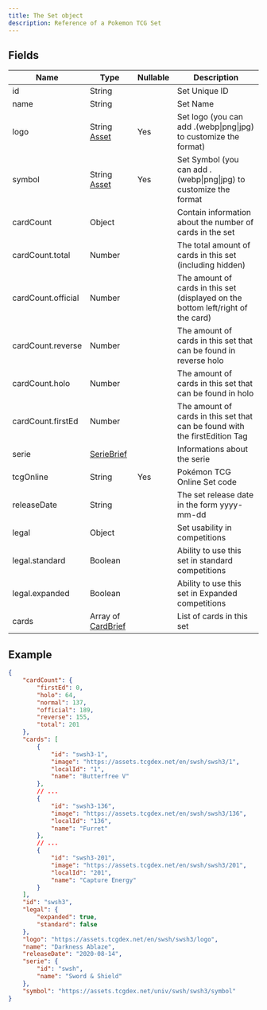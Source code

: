 ```yaml
---
title: The Set object
description: Reference of a Pokemon TCG Set
---
```


## Fields

| Name               | Type                                        | Nullable | Description                                                                      |
| ------------------ | ------------------------------------------- | -------- | -------------------------------------------------------------------------------- |
| id                 | String                                      |          | Set Unique ID                                                                    |
| name               | String                                      |          | Set Name                                                                         |
| logo               | String [Asset](/assets)                     | Yes      | Set logo (you can add .(webp\|png\|jpg) to customize the format)                 |
| symbol             | String [Asset](/assets)                     | Yes      | Set Symbol (you can add .(webp\|png\|jpg) to customize the format                |
| cardCount          | Object                                      |          | Contain information about the number of cards in the set                         |
| cardCount.total    | Number                                      |          | The total amount of cards in this set (including hidden)                         |
| cardCount.official | Number                                      |          | The amount of cards in this set (displayed on the bottom left/right of the card) |
| cardCount.reverse  | Number                                      |          | The amount of cards in this set that can be found in reverse holo                |
| cardCount.holo     | Number                                      |          | The amount of cards in this set that can be found in holo                        |
| cardCount.firstEd  | Number                                      |          | The amount of cards in this set that can be found with the firstEdition Tag      |
| serie              | [SerieBrief](/reference/serie-brief)        |          | Informations about the serie                                                     |
| tcgOnline          | String                                      | Yes      | Pokémon TCG Online Set code                                                      |
| releaseDate        | String                                      |          | The set release date in the form yyyy-mm-dd                                      |
| legal              | Object                                      |          | Set usability in competitions                                                    |
| legal.standard     | Boolean                                     |          | Ability to use this set in standard competitions                                 |
| legal.expanded     | Boolean                                     |          | Ability to use this set in Expanded competitions                                 |
| cards              | Array of [CardBrief](/reference/card-brief) |          | List of cards in this set                                                        |

## Example

```json
{
	"cardCount": {
		"firstEd": 0,
		"holo": 64,
		"normal": 137,
		"official": 189,
		"reverse": 155,
		"total": 201
	},
	"cards": [
		{
			"id": "swsh3-1",
			"image": "https://assets.tcgdex.net/en/swsh/swsh3/1",
			"localId": "1",
			"name": "Butterfree V"
		},
		// ...
		{
			"id": "swsh3-136",
			"image": "https://assets.tcgdex.net/en/swsh/swsh3/136",
			"localId": "136",
			"name": "Furret"
		},
		// ...
		{
			"id": "swsh3-201",
			"image": "https://assets.tcgdex.net/en/swsh/swsh3/201",
			"localId": "201",
			"name": "Capture Energy"
		}
	],
	"id": "swsh3",
	"legal": {
		"expanded": true,
		"standard": false
	},
	"logo": "https://assets.tcgdex.net/en/swsh/swsh3/logo",
	"name": "Darkness Ablaze",
	"releaseDate": "2020-08-14",
	"serie": {
		"id": "swsh",
		"name": "Sword & Shield"
	},
	"symbol": "https://assets.tcgdex.net/univ/swsh/swsh3/symbol"
}
```
